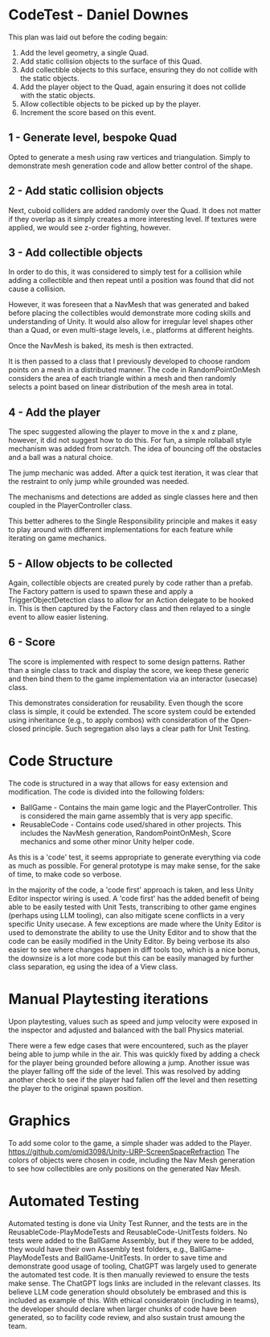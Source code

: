 # CodeTest - Daniel Downes

This plan was laid out before the coding begain:

1. Add the level geometry, a single Quad.
2. Add static collision objects to the surface of this Quad.
3. Add collectible objects to this surface, ensuring they do not collide with the static objects.
4. Add the player object to the Quad, again ensuring it does not collide with the static objects.
5. Allow collectible objects to be picked up by the player.
6. Increment the score based on this event.

## 1 - Generate level, bespoke Quad

Opted to generate a mesh using raw vertices and triangulation. Simply to demonstrate mesh generation code and allow better control of the shape.

## 2 - Add static collision objects

Next, cuboid colliders are added randomly over the Quad. It does not matter if they overlap as it simply creates a more interesting level. If textures were applied, we would see z-order fighting, however.

## 3 - Add collectible objects

In order to do this, it was considered to simply test for a collision while adding a collectible and then repeat until a position was found that did not cause a collision.

However, it was foreseen that a NavMesh that was generated and baked before placing the collectibles would demonstrate more coding skills and understanding of Unity. It would also allow for irregular level shapes other than a Quad, or even multi-stage levels, i.e., platforms at different heights.

Once the NavMesh is baked, its mesh is then extracted.

It is then passed to a class that I previously developed to choose random points on a mesh in a distributed manner. The code in RandomPointOnMesh considers the area of each triangle within a mesh and then randomly selects a point based on linear distribution of the mesh area in total.

## 4 - Add the player

The spec suggested allowing the player to move in the x and z plane, however, it did not suggest how to do this. For fun, a simple rollaball style mechanism was added from scratch. The idea of bouncing off the obstacles and a ball was a natural choice.

The jump mechanic was added. After a quick test iteration, it was clear that the restraint to only jump while grounded was needed.

The mechanisms and detections are added as single classes here and then coupled in the PlayerController class.

This better adheres to the Single Responsibility principle and makes it easy to play around with different implementations for each feature while iterating on game mechanics.

## 5 - Allow objects to be collected

Again, collectible objects are created purely by code rather than a prefab.
The Factory pattern is used to spawn these and apply a TriggerObjectDetection class to allow for an Action delegate to be hooked in. This is then captured by the Factory class and then relayed to a single event to allow easier listening.

## 6 - Score

The score is implemented with respect to some design patterns. Rather than a single class to track and display the score, we keep these generic and then bind them to the game implementation via an interactor (usecase) class.

This demonstrates consideration for reusability. Even though the score class is simple, it could be extended. The score system could be extended using inheritance (e.g., to apply combos) with consideration of the Open-closed principle.
Such segregation also lays a clear path for Unit Testing.

# Code Structure

The code is structured in a way that allows for easy extension and modification. The code is divided into the following folders:
 - BallGame - Contains the main game logic and the PlayerController. This is considered the main game assembly that is very app specific.
 - ReusableCode - Contains code used/shared in other projects. This includes the NavMesh generation, RandomPointOnMesh, Score mechanics and some other minor Unity helper code.

As this is a 'code' test, it seems appropriate to generate everything via code as much as possible. For general prototype is may make sense, for the sake of time, to make code so verbose.

In the majority of the code, a 'code first' approach is taken, and less Unity Editor inspector wiring is used.
A 'code first' has the added benefit of being able to be easily tested with Unit Tests, transcribing to other game engines (perhaps using LLM tooling), can also mitigate scene conflicts in a very specific Unity usecase.
A few exceptions are made where the Unity Editor is used to demonstrate the ability to use the Unity Editor and to show that the code can be easily modified in the Unity Editor.
By being verbose its also easier to see where changes happen in diff tools too, which is a nice bonus, the downsize is a lot more code but this can be easily managed by further class separation, eg using the idea of a View class.


# Manual Playtesting iterations

Upon playtesting, values such as speed and jump velocity were exposed in the inspector and adjusted and balanced with the ball Physics material.

There were a few edge cases that were encountered, such as the player being able to jump while in the air. This was quickly fixed by adding a check for the player being grounded before allowing a jump.
Another issue was the player falling off the side of the level. This was resolved by adding another check to see if the player had fallen off the level and then resetting the player to the original spawn position.


# Graphics

To add some color to the game, a simple shader was added to the Player.
https://github.com/omid3098/Unity-URP-ScreenSpaceRefraction
The colors of objects were chosen in code, including the Nav Mesh generation to see how collectibles are only positions on the generated Nav Mesh.

# Automated Testing

Automated testing is done via Unity Test Runner, and the tests are in the ReusableCode-PlayModeTests and ReusableCode-UnitTests folders.
No tests were added to the BallGame Assembly, but if they were to be added, they would have their own Assembly test folders,
e.g., BallGame-PlayModeTests and BallGame-UnitTests.
In order to save time and demonstrate good usage of tooling, ChatGPT was largely used to generate the automated test code. It is then manually reviewed to ensure the tests make sense.
The ChatGPT logs links are included in the relevant classes. 
Its believe LLM code generation should obsolutely be embrased and this is included as example of this. With ethical consideratoin (including in teams), the developer should declare when larger chunks of code have been generated, so to facility code review, and also sustain trust amoung the team.